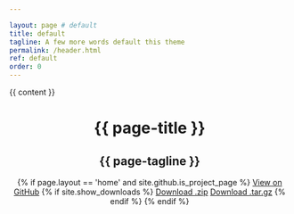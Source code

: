 ```yaml
---

layout: page # default
title: default
tagline: A few more words default this theme
permalink: /header.html
ref: default
order: 0
---
```

<div> {{ content }}
<header class="page-header">
  <h1 class="project-name">{{ page-title }}</h1>
      <h2 class="project-tagline">{{ page-tagline }}</h2>
      {% if page.layout == 'home' and site.github.is_project_page %}
          <a href="{{ site.github.repository_url }}" class="btn">View on GitHub</a>
        {% if site.show_downloads %}
          <a href="{{ site.github.zip_url }}" class="btn">Download .zip</a>
          <a href="{{ site.github.tar_url }}" class="btn">Download .tar.gz</a>
        {% endif %}
      {% endif %}
</header></div>
